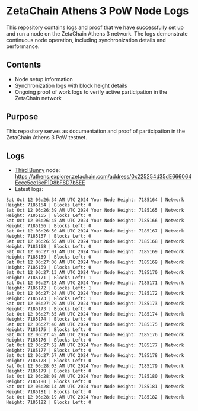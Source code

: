 # ZetaChain Athens 3 PoW Node Logs
This repository contains logs and proof that we have successfully set up and run a node on the ZetaChain Athens 3 network. The logs demonstrate continuous node operation, including synchronization details and performance.

## Contents
- Node setup information
- Synchronization logs with block height details
- Ongoing proof of work logs to verify active participation in the ZetaChain network

## Purpose
This repository serves as documentation and proof of participation in the ZetaChain Athens 3 PoW testnet.

## Logs

- [Third Bunny](https://thirdbunny.xyz/) node: https://athens.explorer.zetachain.com/address/0x225254d35dE666064Eccc5ce16eF1D8bF8D7b5EE
- Latest logs:
```
Sat Oct 12 06:26:34 AM UTC 2024 Your Node Height: 7185164 | Network Height: 7185164 | Blocks Left: 0
Sat Oct 12 06:26:39 AM UTC 2024 Your Node Height: 7185165 | Network Height: 7185165 | Blocks Left: 0
Sat Oct 12 06:26:45 AM UTC 2024 Your Node Height: 7185166 | Network Height: 7185166 | Blocks Left: 0
Sat Oct 12 06:26:50 AM UTC 2024 Your Node Height: 7185167 | Network Height: 7185167 | Blocks Left: 0
Sat Oct 12 06:26:55 AM UTC 2024 Your Node Height: 7185168 | Network Height: 7185168 | Blocks Left: 0
Sat Oct 12 06:27:01 AM UTC 2024 Your Node Height: 7185169 | Network Height: 7185169 | Blocks Left: 0
Sat Oct 12 06:27:06 AM UTC 2024 Your Node Height: 7185169 | Network Height: 7185169 | Blocks Left: 0
Sat Oct 12 06:27:13 AM UTC 2024 Your Node Height: 7185170 | Network Height: 7185171 | Blocks Left: 1
Sat Oct 12 06:27:18 AM UTC 2024 Your Node Height: 7185171 | Network Height: 7185172 | Blocks Left: 1
Sat Oct 12 06:27:24 AM UTC 2024 Your Node Height: 7185172 | Network Height: 7185173 | Blocks Left: 1
Sat Oct 12 06:27:29 AM UTC 2024 Your Node Height: 7185173 | Network Height: 7185173 | Blocks Left: 0
Sat Oct 12 06:27:35 AM UTC 2024 Your Node Height: 7185174 | Network Height: 7185174 | Blocks Left: 0
Sat Oct 12 06:27:40 AM UTC 2024 Your Node Height: 7185175 | Network Height: 7185175 | Blocks Left: 0
Sat Oct 12 06:27:45 AM UTC 2024 Your Node Height: 7185176 | Network Height: 7185176 | Blocks Left: 0
Sat Oct 12 06:27:52 AM UTC 2024 Your Node Height: 7185177 | Network Height: 7185177 | Blocks Left: 0
Sat Oct 12 06:27:57 AM UTC 2024 Your Node Height: 7185178 | Network Height: 7185178 | Blocks Left: 0
Sat Oct 12 06:28:03 AM UTC 2024 Your Node Height: 7185179 | Network Height: 7185179 | Blocks Left: 0
Sat Oct 12 06:28:08 AM UTC 2024 Your Node Height: 7185180 | Network Height: 7185180 | Blocks Left: 0
Sat Oct 12 06:28:14 AM UTC 2024 Your Node Height: 7185181 | Network Height: 7185181 | Blocks Left: 0
Sat Oct 12 06:28:19 AM UTC 2024 Your Node Height: 7185182 | Network Height: 7185182 | Blocks Left: 0
```
